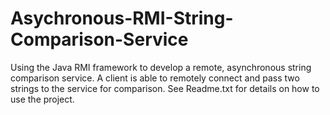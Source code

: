 # Asychronous-RMI-String-Comparison-Service
Using the Java RMI framework to develop a remote, asynchronous string comparison service. A client is able to remotely connect and pass two strings to the service for comparison.
See Readme.txt for details on how to use the project.
